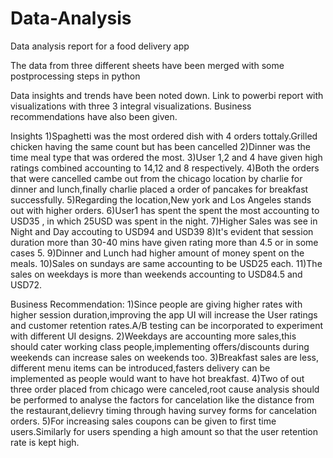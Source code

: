 # Data-Analysis
Data analysis report for a food delivery app

The data from three different sheets have been merged with some postprocessing steps in python

Data insights and trends have been noted down.
Link to powerbi report with visualizations with three 3 integral visualizations.
Business recommendations have also been given.

Insights
1)Spaghetti was the most ordered dish with 4 orders tottaly.Grilled chicken having the same count but has been cancelled 
2)Dinner was the time meal type that was ordered the most.
3)User 1,2 and 4 have given high ratings combined accounting to 14,12 and 8 respectively.
4)Both the orders that were cancelled cambe out from the chicago location by charlie for dinner and lunch,finally charlie placed a order of pancakes for breakfast successfully.
5)Regarding the location,New york and Los Angeles stands out with higher orders.
6)User1 has spent the spent the most accounting to USD35 , in which 25USD was spent in the night.
7)Higher Sales was see in Night and Day accouting to USD94 and USD39
8)It's evident that session duration more than 30-40 mins have given rating more than 4.5 or in some cases 5.
9)Dinner and Lunch had higher amount of money spent on the meals.
10)Sales on sundays are same accounting to be USD25 each.
11)The sales on weekdays is more than weekends accounting to USD84.5 and USD72.

Business Recommendation:
1)Since people are giving higher rates with higher session duration,improving the app UI will increase the User ratings and customer retention rates.A/B testing can be incorporated to experiment with different UI designs.
2)Weekdays are accounting more sales,this should cater working class people,implementing offers/discounts during weekends can increase sales on weekends too.
3)Breakfast sales are less, different menu items can be introduced,fasters delivery can be implemented as people would want to have hot breakfast.
4)Two of out three order placed from chicago were canceled,root cause analysis should be performed to analyse the factors for cancelation like the distance from the restaurant,delievry timing through having survey forms for cancelation orders.
5)For increasing sales coupons can be given to first time users.Similarly for users spending a high amount so that the user retention rate is kept high.
